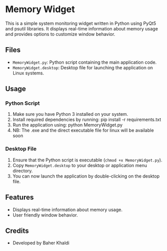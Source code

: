# Memory Widget

This is a simple system monitoring widget written in Python using PyQt5 and psutil libraries. It displays real-time information about memory usage and provides options to customize window behavior.

## Files

- `MemoryWidget.py`: Python script containing the main application code.
- `MemoryWidget.desktop`: Desktop file for launching the application on Linux systems.

## Usage

### Python Script
1. Make sure you have Python 3 installed on your system.
2. Install required dependencies by running: pip install -r requirements.txt
3. Run the application using: python MemoryWidget.py
4. NB: The .exe and the direct executable file for linux will be available soon


### Desktop File
1. Ensure that the Python script is executable (`chmod +x MemoryWidget.py`).
2. Copy `MemoryWidget.desktop` to your desktop or application menu directory.
3. You can now launch the application by double-clicking on the desktop file.

## Features

- Displays real-time information about memory usage.
- User friendly window behavior.

## Credits

- Developed by Baher Khaldi





